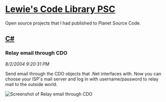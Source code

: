 # [Lewie's Code Library PSC](../../README.md)

Open source projects that I had published to Planet Source Code.

## [C#](../README.md)

### Relay email through CDO 

*8/2/2004 9:20:31 PM*

Send email through the CDO objects that .Net interfaces with. Now you can choose your ISP's mail server and log in with username/password to relay mail to the outside world.

![Screenshot of Relay email through CDO ](/screenshot.jpg)



